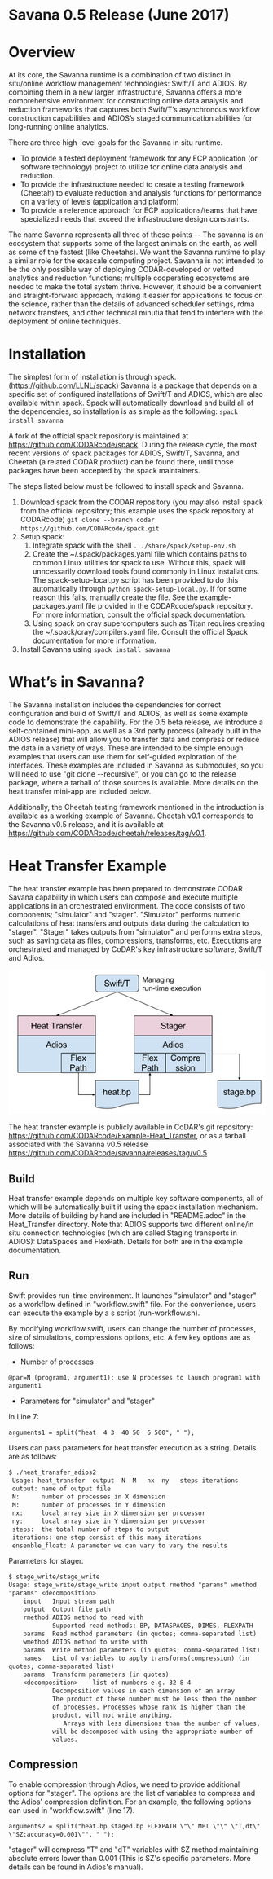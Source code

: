 # Savana 0.5 Release (June 2017)

Overview
=========

At its core, the Savanna runtime is a combination of two distinct in situ/online workflow management technologies:  Swift/T and ADIOS.  By combining them in a new larger infrastructure, Savanna offers a more comprehensive environment for constructing online data analysis and reduction frameworks that captures both Swift/T’s asynchronous workflow construction capabilities and ADIOS’s staged communication abilities for long-running online analytics.

There are three high-level goals for the Savanna in situ runtime.
* To provide a tested deployment framework for any ECP application
  (or software technology) project to utilize for online data analysis
  and reduction.
* To provide the infrastructure needed to create a testing
  framework (Cheetah) to evaluate reduction and analysis functions for
  performance on a variety of levels (application and platform)
* To provide a reference approach for ECP applications/teams that
  have specialized needs that exceed the infrastructure design
  constraints.


The name Savanna represents all three of these points -- The savanna
is an ecosystem that supports some of the largest animals on the
earth, as well as some of the fastest (like Cheetahs).  We want the
Savanna runtime to play a similar role for the exascale computing
project.  Savanna is not intended to be the only possible way of
deploying CODAR-developed or vetted analytics and reduction functions;
multiple cooperating ecosystems are needed to make the total system
thrive.  However, it should be a convenient and straight-forward
approach, making it easier for applications to focus on the science,
rather than the details of advanced scheduler settings, rdma network
transfers, and other technical minutia that tend to interfere with the
deployment of online techniques.

Installation
============

The simplest form of installation is through spack.  (<https://github.com/LLNL/spack>)  Savanna is a package that depends on a specific set of configured installations of Swift/T and ADIOS, which are also available within spack.  Spack will automatically download and build all of the dependencies, so installation is as simple as the following:
`spack install savanna`

A fork of the official spack repository is maintained at <https://github.com/CODARcode/spack>.  During the release cycle, the most recent versions of spack packages for ADIOS, Swift/T, Savanna, and Cheetah (a related CODAR product) can be found there, until those packages have been accepted by the spack maintainers.

The steps listed below must be followed to install spack and Savanna.
1. Download spack from the CODAR repository (you may also install spack from the official repository; this example uses the spack repository at CODARcode) `git clone --branch codar https://github.com/CODARcode/spack.git`
1. Setup spack:
    1. Integrate spack with the shell `. ./share/spack/setup-env.sh`
    1. Create the ~/.spack/packages.yaml file which contains paths to common Linux utilities for spack to use. Without this, spack will unncessarily download tools found commonly in Linux installations. The spack-setup-local.py script has been provided to do this automatically through `python spack-setup-local.py`. If for some reason this fails, manually create the file. See the example-packages.yaml file provided in the CODARcode/spack repository. For more information, consult the official spack documentation.
    1. Using spack on cray supercomputers such as Titan requires creating the ~/.spack/cray/compilers.yaml file. Consult the official Spack documentation for more information.
1. Install Savanna using `spack install savanna`


What’s in Savanna?
===================

The Savanna installation includes the dependencies for correct
configuration and build of Swift/T and ADIOS, as well as some example
code to demonstrate the capability.  For the 0.5 beta release, we
introduce a self-contained mini-app, as well as a 3rd party process
(already built in the ADIOS release) that will allow you to transfer
data and compress or reduce the data in a variety of ways.  These are
intended to be simple enough examples that users can use them for
self-guided exploration of the interfaces.  These examples are
included in Savanna as submodules, so you will need to use "git clone
--recursive", or you can go to the release package, where a 
tarball of those sources is available.  More details on the heat
transfer mini-app are included below.

Additionally, the Cheetah testing framework mentioned in the
introduction is available as a working example of Savanna.  Cheetah
v0.1 corresponds to the Savanna v0.5 release, and it is available at
<https://github.com/CODARcode/cheetah/releases/tag/v0.1>. 

Heat Transfer Example
=====================

The heat transfer example has been prepared to demonstrate CODAR Savana capability in which users can compose and execute multiple applications in an orchestrated environment. 
The code consists of two components; "simulator" and "stager". "Simulator" performs numeric calculations of heat transfers and outputs data during the calculation to "stager". "Stager" takes outputs from "simulator" and performs extra steps, such as saving data as files, compressions, transforms, etc. Executions are orchestrated and managed by CoDAR's key infrastructure software, Swift/T and Adios.

![Heat Transfer Example](fig/heat.png)

The heat transfer example is publicly available in CoDAR's git
repository: <https://github.com/CODARcode/Example-Heat_Transfer>, or as
a tarball associated with the Savanna v0.5 release <https://github.com/CODARcode/savanna/releases/tag/v0.5>

Build
-----

Heat transfer example depends on multiple key software components, all
of which will be automatically built if using the spack installation
mechanism. More details of building by hand are included in
"README.adoc" in the Heat_Transfer directory.  Note that ADIOS
supports two different online/in situ connection technologies (which
are called Staging transports in ADIOS):  DataSpaces and FlexPath.
Details for both are in the example documentation.

Run
---

Swift provides run-time environment. It launches "simulator" and "stager" as a workflow defined in "workflow.swift" file. For the convenience, users can execute the example by a s script (run-workflow.sh).

By modifying workflow.swift, users can change the number of processes, size of simulations, compressions options, etc. A few key options are as follows:

* Number of processes
```
@par=N (program1, argument1): use N processes to launch program1 with argument1
```

* Parameters for "simulator" and "stager"

In Line 7:
```
arguments1 = split("heat  4 3  40 50  6 500", " ");
```
Users can pass parameters for heat transfer execution as a string. Details are as follows:

```
$ ./heat_transfer_adios2
 Usage: heat_transfer  output  N  M   nx  ny   steps iterations
 output: name of output file
 N:      number of processes in X dimension
 M:      number of processes in Y dimension
 nx:     local array size in X dimension per processor
 ny:     local array size in Y dimension per processor
 steps:  the total number of steps to output
 iterations: one step consist of this many iterations
 ensenble_float: A parameter we can vary to vary the results
```

Parameters for stager.
```
$ stage_write/stage_write 
Usage: stage_write/stage_write input output rmethod "params" wmethod "params" <decomposition>
    input   Input stream path
    output  Output file path
    rmethod ADIOS method to read with
            Supported read methods: BP, DATASPACES, DIMES, FLEXPATH
    params  Read method parameters (in quotes; comma-separated list)
    wmethod ADIOS method to write with
    params  Write method parameters (in quotes; comma-separated list)
    names   List of variables to apply transforms(compression) (in quotes; comma-separated list)
    params  Transform parameters (in quotes)
    <decomposition>    list of numbers e.g. 32 8 4
            Decomposition values in each dimension of an array
            The product of these number must be less then the number
            of processes. Processes whose rank is higher than the
            product, will not write anything.
               Arrays with less dimensions than the number of values,
            will be decomposed with using the appropriate number of
            values.
```

Compression
------------

To enable compression through Adios, we need to provide additional options for "stager". The options are the list of variables to compress and the Adios' compression definition. For an example, the following options can used in "workflow.swift" (line 17). 
```
arguments2 = split("heat.bp staged.bp FLEXPATH \"\" MPI \"\" \"T,dt\" \"SZ:accuracy=0.001\"", " ");
```
"stager" will compress "T" and "dT" variables with SZ method maintaining absolute errors lower than 0.001 (This is SZ's specific parameters. More details can be found in Adios's manual). 

